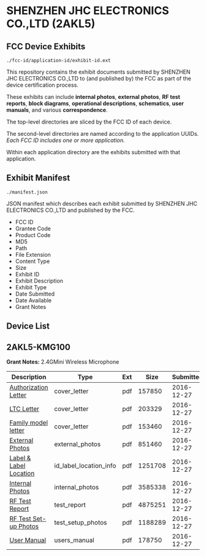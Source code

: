# SHENZHEN JHC ELECTRONICS CO.,LTD (2AKL5)
## FCC Device Exhibits

```
./fcc-id/application-id/exhibit-id.ext
```

This repository contains the exhibit documents submitted by SHENZHEN JHC ELECTRONICS CO.,LTD to (and published by) the FCC as part of the device certification process.

These exhibits can include **internal photos**, **external photos**, **RF test reports**, **block diagrams**, **operational descriptions**, **schematics**, **user manuals**, and various **correspondence**.

The top-level directories are sliced by the FCC ID of each device.

The second-level directories are named according to the application UUIDs. *Each FCC ID includes one or more application.*

Within each application directory are the exhibits submitted with that application. 

## Exhibit Manifest

```
./manifest.json
```

JSON manifest which describes each exhibit submitted by SHENZHEN JHC ELECTRONICS CO.,LTD and published by the FCC.

- FCC ID
- Grantee Code
- Product Code
- MD5
- Path
- File Extension
- Content Type
- Size
- Exhibit ID
- Exhibit Description
- Exhibit Type
- Date Submitted
- Date Available
- Grant Notes

## Device List
## 2AKL5-KMG100
**Grant Notes:** 2.4GMini Wireless Microphone

| Description | Type | Ext | Size | Submitted | Available |
| ----------- | ---- | --- | ---- | --------- | --------- |
| [Authorization Letter](2AKL5-KMG100/5290a33f08470e90f5aa886587b6fd75/3239878.pdf) | cover_letter | pdf | 157850 | 2016-12-27 | 2016-12-27 |
| [LTC Letter](2AKL5-KMG100/5290a33f08470e90f5aa886587b6fd75/3239879.pdf) | cover_letter | pdf | 203329 | 2016-12-27 | 2016-12-27 |
| [Family model letter](2AKL5-KMG100/5290a33f08470e90f5aa886587b6fd75/3239880.pdf) | cover_letter | pdf | 153460 | 2016-12-27 | 2016-12-27 |
| [External Photos](2AKL5-KMG100/5290a33f08470e90f5aa886587b6fd75/3240174.pdf) | external_photos | pdf | 851460 | 2016-12-27 | 2016-12-27 |
| [Label & Label Location](2AKL5-KMG100/5290a33f08470e90f5aa886587b6fd75/3239881.pdf) | id_label_location_info | pdf | 1251708 | 2016-12-27 | 2016-12-27 |
| [Internal Photos](2AKL5-KMG100/5290a33f08470e90f5aa886587b6fd75/3239882.pdf) | internal_photos | pdf | 3585338 | 2016-12-27 | 2016-12-27 |
| [RF Test Report](2AKL5-KMG100/5290a33f08470e90f5aa886587b6fd75/3239885.pdf) | test_report | pdf | 4875251 | 2016-12-27 | 2016-12-27 |
| [RF Test Set-up Photos](2AKL5-KMG100/5290a33f08470e90f5aa886587b6fd75/3239886.pdf) | test_setup_photos | pdf | 1188289 | 2016-12-27 | 2016-12-27 |
| [User Manual](2AKL5-KMG100/5290a33f08470e90f5aa886587b6fd75/3239887.pdf) | users_manual | pdf | 178750 | 2016-12-27 | 2016-12-27 |
